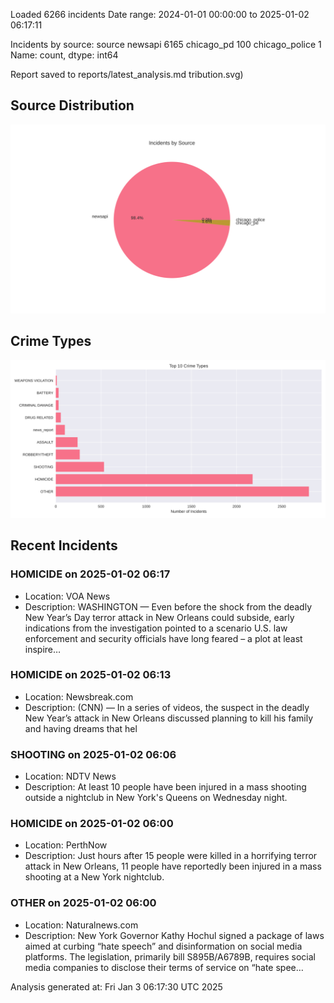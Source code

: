 
Loaded 6266 incidents
Date range: 2024-01-01 00:00:00 to 2025-01-02 06:17:11

Incidents by source:
source
newsapi           6165
chicago_pd         100
chicago_police       1
Name: count, dtype: int64

Report saved to reports/latest_analysis.md
tribution.svg)

## Source Distribution
![Source Distribution](images/source_distribution.svg)

## Crime Types
![Crime Types](images/crime_types.svg)

## Recent Incidents

### HOMICIDE on 2025-01-02 06:17
- Location: VOA News
- Description: WASHINGTON — Even before the shock from the deadly New Year’s Day terror attack in New Orleans could subside, early indications from the investigation pointed to a scenario U.S. law enforcement and security officials have long feared – a plot at least inspire…


### HOMICIDE on 2025-01-02 06:13
- Location: Newsbreak.com
- Description: (CNN) — In a series of videos, the suspect in the deadly New Year’s attack in New Orleans discussed planning to kill his family and having dreams that hel


### SHOOTING on 2025-01-02 06:06
- Location: NDTV News
- Description: At least 10 people have been injured in a mass shooting outside a nightclub in New York&#039;s Queens on Wednesday night.


### HOMICIDE on 2025-01-02 06:00
- Location: PerthNow
- Description: Just hours after 15 people were killed in a horrifying terror attack in New Orleans, 11 people have reportedly been injured in a mass shooting at a New York nightclub.


### OTHER on 2025-01-02 06:00
- Location: Naturalnews.com
- Description: New York Governor Kathy Hochul signed a package of laws aimed at curbing “hate speech” and disinformation on social media platforms. The legislation, primarily bill S895B/A6789B, requires social media companies to disclose their terms of service on “hate spee…

Analysis generated at: Fri Jan  3 06:17:30 UTC 2025

